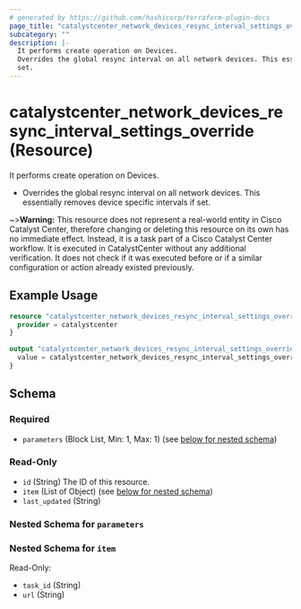 ```yaml
---
# generated by https://github.com/hashicorp/terraform-plugin-docs
page_title: "catalystcenter_network_devices_resync_interval_settings_override Resource - terraform-provider-catalystcenter"
subcategory: ""
description: |-
  It performs create operation on Devices.
  Overrides the global resync interval on all network devices. This essentially removes device specific intervals if
  set.
---
```


# catalystcenter_network_devices_resync_interval_settings_override (Resource)

It performs create operation on Devices.

- Overrides the global resync interval on all network devices. This essentially removes device specific intervals if
set.


~>**Warning:**
This resource does not represent a real-world entity in Cisco Catalyst Center, therefore changing or deleting this resource on its own has no immediate effect.
Instead, it is a task part of a Cisco Catalyst Center workflow. It is executed in CatalystCenter without any additional verification. It does not check if it was executed before or if a similar configuration or action already existed previously.

## Example Usage

```terraform
resource "catalystcenter_network_devices_resync_interval_settings_override" "example" {
  provider = catalystcenter
}

output "catalystcenter_network_devices_resync_interval_settings_override_example" {
  value = catalystcenter_network_devices_resync_interval_settings_override.example
}
```

<!-- schema generated by tfplugindocs -->
## Schema

### Required

- `parameters` (Block List, Min: 1, Max: 1) (see [below for nested schema](#nestedblock--parameters))

### Read-Only

- `id` (String) The ID of this resource.
- `item` (List of Object) (see [below for nested schema](#nestedatt--item))
- `last_updated` (String)

<a id="nestedblock--parameters"></a>
### Nested Schema for `parameters`


<a id="nestedatt--item"></a>
### Nested Schema for `item`

Read-Only:

- `task_id` (String)
- `url` (String)
